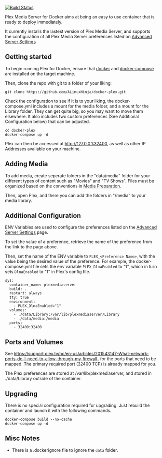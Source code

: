 [![Build Status](https://semaphoreci.com/api/v1/alinuxninja/docker-plex/branches/master/badge.svg)](https://semaphoreci.com/alinuxninja/docker-plex)

Plex Media Server for Docker aims at being an easy to use container that is ready to deploy immediately.

It currently installs the lastest version of Plex Media Server, and supports the configuration of all Plex Media Server preferences listed on [Advanced Server Settings](https://support.plex.tv/hc/en-us/articles/201105343-Advanced-Server-Settings)

## Getting started

To begin running Plex for Docker, ensure that [docker](https://docs.docker.com/engine/installation/) and [docker-compose](https://docs.docker.com/compose/install/) are installed on the target machine.

Then, clone the repo with git to a folder of your liking:
```
git clone https://github.com/ALinuxNinja/docker-plex.git
```
Check the configuration to see if it is to your liking, the docker-compose.yml includes a mount for the media folder, and a mount for the Library folder. They can get quite big, so you may want to move them elsewhere. It also includes two custom preferences (See Additional Configuration below) that can be adjusted.
```
cd docker-plex
docker-compose up -d
```
Plex can then be accessed at http://127.0.0.1:32400, as well as other IP Addresses available on your machine.

## Adding Media

To add media, create seperate folders in the "data/media" folder for your different types of content such as "Movies" and "TV Shows".
Files must be organized based on the conventions in [Media Preparation](https://support.plex.tv/hc/en-us/categories/200028098-Media-Preparation).

Then, open Plex, and there you can add the folders in "/media" to your media library.

## Additional Configuration
ENV Variables are used to configure the preferences listed on the [Advanced Server Settings](https://support.plex.tv/hc/en-us/articles/201105343-Advanced-Server-Settings) page.

To set the value of a preference, retrieve the name of the preference from the link to the page above.

Then, set the name of the ENV  variable to `PLEX_<Preference Name>`, with the value being the desired value of the preference. For example, the docker-compose.yml file sets the env variable `PLEX_DlnaEnabled` to "1", which in turn sets `DlnaEnabled` to "1" in Plex's config file.

```
sys:
  container_name: plexmediaserver
  build: .
  restart: always
  tty: true
  environment:
    - PLEX_DlnaEnabled="1"
  volumes:
    - ./data/Library:/var/lib/plexmediaserver/Library
    - ./data/media:/media
  ports:
    - 32400:32400
```

## Ports and Volumes
See https://support.plex.tv/hc/en-us/articles/201543147-What-network-ports-do-I-need-to-allow-through-my-firewall- for the ports that need to be mapped. The primary required port (32400 TCP) is already mapped for you.

The Plex preferences are stored at /var/lib/plexmediaserver, and stored in ./data/Library outside of the container.

## Upgrading
There is no special configuration required for upgrading. Just rebuild the container and launch it with the following commands.
```
docker-compose build --no-cache
docker-compose up -d
```

## Misc Notes
 -  There is a .dockerignore file to ignore the `data` folder.

